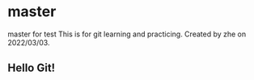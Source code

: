 # master
master for test
This is for git learning and practicing.
Created by zhe on 2022/03/03.
## Hello Git!
